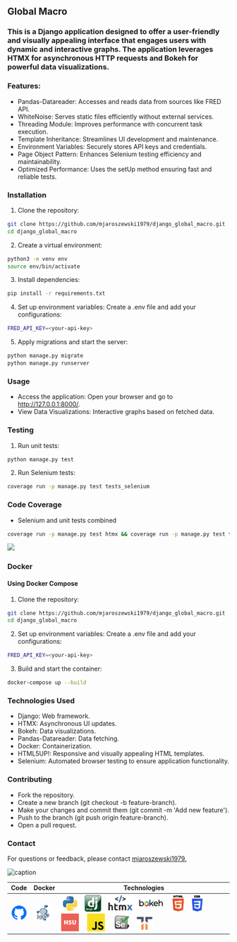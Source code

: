 ## Global Macro
### This is a Django application designed to offer a user-friendly and visually appealing interface that engages users with dynamic and interactive graphs. The application leverages HTMX for asynchronous HTTP requests and Bokeh for powerful data visualizations.

### Features:
* Pandas-Datareader: Accesses and reads data from sources like FRED API.
* WhiteNoise: Serves static files efficiently without external services.
* Threading Module: Improves performance with concurrent task execution.
* Template Inheritance: Streamlines UI development and maintenance.
* Environment Variables: Securely stores API keys and credentials.
* Page Object Pattern: Enhances Selenium testing efficiency and maintainability.
* Optimized Performance: Uses the setUp method ensuring fast and reliable tests.

### Installation

1. Clone the repository:
  ```bash
  git clone https://github.com/mjaroszewski1979/django_global_macro.git
  cd django_global_macro
  ```  
2. Create a virtual environment:
  ```bash
  python3 -m venv env
  source env/bin/activate
  ```  
3. Install dependencies:
  ```bash
  pip install -r requirements.txt
  ```  
4. Set up environment variables:
   Create a .env file and add your configurations:
  ```bash
  FRED_API_KEY=<your-api-key>
  ```  
5. Apply migrations and start the server:
  ```bash
  python manage.py migrate
  python manage.py runserver
  ```

### Usage
* Access the application: Open your browser and go to http://127.0.0.1:8000/.
* View Data Visualizations: Interactive graphs based on fetched data.

### Testing

1. Run unit tests:
  ```bash
  python manage.py test
  ```  
2. Run Selenium tests:
  ```bash
  coverage run -p manage.py test tests_selenium
  ```  

### Code Coverage
* Selenium and unit tests combined

```bash
coverage run -p manage.py test htmx && coverage run -p manage.py test tests_selenium && coverage combine && coverage html

```

<img src="https://github.com/mjaroszewski1979/django_global_macro/blob/main/cov_report.png">

### Docker
#### Using Docker Compose

1. Clone the repository:
  ```bash
  git clone https://github.com/mjaroszewski1979/django_global_macro.git
  cd django_global_macro
  ```
2. Set up environment variables:
   Create a .env file and add your configurations:
  ```bash
  FRED_API_KEY=<your-api-key>
  ```  
3. Build and start the container:
  ```bash
  docker-compose up --build
  ```  

### Technologies Used
* Django: Web framework.
* HTMX: Asynchronous UI updates.
* Bokeh: Data visualizations.
* Pandas-Datareader: Data fetching.
* Docker: Containerization.
* HTML5UP!: Responsive and visually appealing HTML templates.
* Selenium: Automated browser testing to ensure application functionality.

### Contributing
* Fork the repository.
* Create a new branch (git checkout -b feature-branch).
* Make your changes and commit them (git commit -m 'Add new feature').
* Push to the branch (git push origin feature-branch).
* Open a pull request.

### Contact
For questions or feedback, please contact [mjaroszewski1979.](https://github.com/mjaroszewski1979)

![caption](https://github.com/mjaroszewski1979/django_global_macro/blob/main/gm_mockup.png)
  
 Code | Docker | Technologies
 ---- | ------ | ------------
[<img src="https://github.com/mjaroszewski1979/mjaroszewski1979/blob/main/github_g.png">](https://github.com/mjaroszewski1979/django_global_macro) | [<img src="https://github.com/mjaroszewski1979/mjaroszewski1979/blob/main/docker_compose.png">](https://github.com/mjaroszewski1979/django_global_macro/blob/main/docker-compose.yml) | <img src="https://github.com/mjaroszewski1979/mjaroszewski1979/blob/main/python_g.png"> &nbsp; <img src="https://github.com/mjaroszewski1979/mjaroszewski1979/blob/main/django_g.png">  &nbsp; <img src="https://github.com/mjaroszewski1979/mjaroszewski1979/blob/main/htmx.png"> &nbsp; <img src="https://github.com/mjaroszewski1979/mjaroszewski1979/blob/main/bokeh.png"> &nbsp; <img src="https://github.com/mjaroszewski1979/mjaroszewski1979/blob/main/html_g.png"> <img src="https://github.com/mjaroszewski1979/mjaroszewski1979/blob/main/css_g.png"> &nbsp; <img src="https://github.com/mjaroszewski1979/mjaroszewski1979/blob/main/htmlup.png"> &nbsp; &nbsp; <img src="https://github.com/mjaroszewski1979/mjaroszewski1979/blob/main/js1.png"> &nbsp; &nbsp; <img src="https://github.com/mjaroszewski1979/mjaroszewski1979/blob/main/selenium.png"> &nbsp; <img src="https://github.com/mjaroszewski1979/mjaroszewski1979/blob/main/coverage.png">
